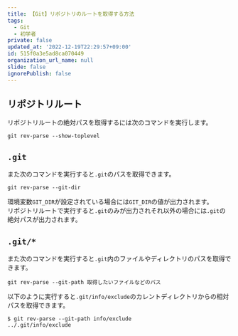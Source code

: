 ```yaml
---
title: 【Git】リポジトリのルートを取得する方法
tags:
  - Git
  - 初学者
private: false
updated_at: '2022-12-19T22:29:57+09:00'
id: 515f0a3e5ad8ca070449
organization_url_name: null
slide: false
ignorePublish: false
---
```

## リポジトリルート

リポジトリルートの絶対パスを取得するには次のコマンドを実行します。  

```terminal
git rev-parse --show-toplevel
```

## `.git`

また次のコマンドを実行すると`.git`のパスを取得できます。  

```terminal
git rev-parse --git-dir
```

環境変数`GIT_DIR`が設定されている場合には`GIT_DIR`の値が出力されます。  
リポジトリルートで実行すると`.git`のみが出力されそれ以外の場合には`.git`の絶対パスが出力されます。  

## `.git/*`

また次のコマンドを実行すると`.git`内のファイルやディレクトリのパスを取得できます。

```terminal
git rev-parse --git-path 取得したいファイルなどのパス
```

以下のように実行すると`.git/info/exclude`のカレントディレクトリからの相対パスを取得できます。  

```terminal
$ git rev-parse --git-path info/exclude
../.git/info/exclude
```

